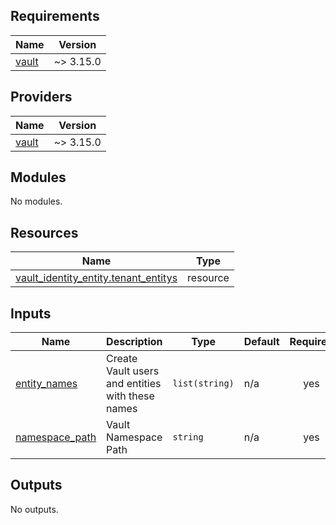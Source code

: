 ## Requirements

| Name | Version |
|------|---------|
| <a name="requirement_vault"></a> [vault](#requirement\_vault) | ~> 3.15.0 |

## Providers

| Name | Version |
|------|---------|
| <a name="provider_vault"></a> [vault](#provider\_vault) | ~> 3.15.0 |

## Modules

No modules.

## Resources

| Name | Type |
|------|------|
| [vault_identity_entity.tenant_entitys](https://registry.terraform.io/providers/hashicorp/vault/latest/docs/resources/identity_entity) | resource |

## Inputs

| Name | Description | Type | Default | Required |
|------|-------------|------|---------|:--------:|
| <a name="input_entity_names"></a> [entity\_names](#input\_entity\_names) | Create Vault users and entities with these names | `list(string)` | n/a | yes |
| <a name="input_namespace_path"></a> [namespace\_path](#input\_namespace\_path) | Vault Namespace Path | `string` | n/a | yes |

## Outputs

No outputs.